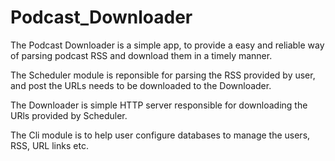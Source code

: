 Podcast_Downloader
========================================================

The Podcast Downloader is a simple app, to provide a easy and reliable
way of parsing podcast RSS and download them in a timely manner.

The Scheduler module is reponsible for parsing the RSS provided by user, and
post the URLs needs to be downloaded to the Downloader.

The Downloader is simple HTTP server responsible for downloading the URls provided by
Scheduler.

The Cli module is to help user configure databases to manage the users, RSS, URL links etc.

